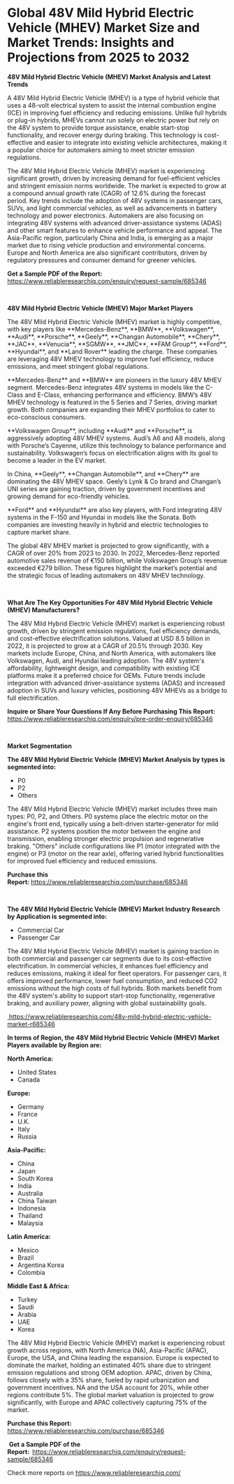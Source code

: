 <p><h1>Global 48V Mild Hybrid Electric Vehicle (MHEV) Market Size and Market Trends: Insights and Projections from 2025 to 2032</h1></p><p><strong>48V Mild Hybrid Electric Vehicle (MHEV) Market Analysis and Latest Trends</strong></p>
<p><p>A 48V Mild Hybrid Electric Vehicle (MHEV) is a type of hybrid vehicle that uses a 48-volt electrical system to assist the internal combustion engine (ICE) in improving fuel efficiency and reducing emissions. Unlike full hybrids or plug-in hybrids, MHEVs cannot run solely on electric power but rely on the 48V system to provide torque assistance, enable start-stop functionality, and recover energy during braking. This technology is cost-effective and easier to integrate into existing vehicle architectures, making it a popular choice for automakers aiming to meet stricter emission regulations.</p><p>The 48V Mild Hybrid Electric Vehicle (MHEV) market is experiencing significant growth, driven by increasing demand for fuel-efficient vehicles and stringent emission norms worldwide. The market is expected to grow at a compound annual growth rate (CAGR) of 12.6% during the forecast period. Key trends include the adoption of 48V systems in passenger cars, SUVs, and light commercial vehicles, as well as advancements in battery technology and power electronics. Automakers are also focusing on integrating 48V systems with advanced driver-assistance systems (ADAS) and other smart features to enhance vehicle performance and appeal. The Asia-Pacific region, particularly China and India, is emerging as a major market due to rising vehicle production and environmental concerns. Europe and North America are also significant contributors, driven by regulatory pressures and consumer demand for greener vehicles.</p></p>
<p><strong>Get a Sample PDF of the Report:&nbsp;</strong> <a href="https://www.reliableresearchiq.com/enquiry/request-sample/685346?utm_campaign=1082&utm_medium=2&utm_source=Github&utm_content=ia&utm_term=24012025&utm_id=48v-mild-hybrid-electric-vehicle-mhev">https://www.reliableresearchiq.com/enquiry/request-sample/685346</a></p>
<p>&nbsp;</p>
<p><strong>48V Mild Hybrid Electric Vehicle (MHEV) Major Market Players</strong></p>
<p><p>The 48V Mild Hybrid Electric Vehicle (MHEV) market is highly competitive, with key players like **Mercedes-Benz**, **BMW**, **Volkswagen**, **Audi**, **Porsche**, **Geely**, **Changan Automobile**, **Chery**, **JAC**, **Venucia**, **SGMW**, **JMC**, **FAM Group**, **Ford**, **Hyundai**, and **Land Rover** leading the charge. These companies are leveraging 48V MHEV technology to improve fuel efficiency, reduce emissions, and meet stringent global regulations.</p><p>**Mercedes-Benz** and **BMW** are pioneers in the luxury 48V MHEV segment. Mercedes-Benz integrates 48V systems in models like the C-Class and E-Class, enhancing performance and efficiency. BMW’s 48V MHEV technology is featured in the 5 Series and 7 Series, driving market growth. Both companies are expanding their MHEV portfolios to cater to eco-conscious consumers.</p><p>**Volkswagen Group**, including **Audi** and **Porsche**, is aggressively adopting 48V MHEV systems. Audi’s A6 and A8 models, along with Porsche’s Cayenne, utilize this technology to balance performance and sustainability. Volkswagen’s focus on electrification aligns with its goal to become a leader in the EV market.</p><p>In China, **Geely**, **Changan Automobile**, and **Chery** are dominating the 48V MHEV space. Geely’s Lynk & Co brand and Changan’s UNI series are gaining traction, driven by government incentives and growing demand for eco-friendly vehicles.</p><p>**Ford** and **Hyundai** are also key players, with Ford integrating 48V systems in the F-150 and Hyundai in models like the Sonata. Both companies are investing heavily in hybrid and electric technologies to capture market share.</p><p>The global 48V MHEV market is projected to grow significantly, with a CAGR of over 20% from 2023 to 2030. In 2022, Mercedes-Benz reported automotive sales revenue of €150 billion, while Volkswagen Group’s revenue exceeded €279 billion. These figures highlight the market’s potential and the strategic focus of leading automakers on 48V MHEV technology.</p></p>
<p>&nbsp;</p>
<p><strong>What Are The Key Opportunities For 48V Mild Hybrid Electric Vehicle (MHEV) Manufacturers?</strong></p>
<p><p>The 48V Mild Hybrid Electric Vehicle (MHEV) market is experiencing robust growth, driven by stringent emission regulations, fuel efficiency demands, and cost-effective electrification solutions. Valued at USD 8.5 billion in 2022, it is projected to grow at a CAGR of 20.5% through 2030. Key markets include Europe, China, and North America, with automakers like Volkswagen, Audi, and Hyundai leading adoption. The 48V system's affordability, lightweight design, and compatibility with existing ICE platforms make it a preferred choice for OEMs. Future trends include integration with advanced driver-assistance systems (ADAS) and increased adoption in SUVs and luxury vehicles, positioning 48V MHEVs as a bridge to full electrification.</p></p>
<p><strong>Inquire or Share Your Questions If Any Before Purchasing This Report:</strong> <a href="https://www.reliableresearchiq.com/enquiry/pre-order-enquiry/685346?utm_campaign=1082&utm_medium=2&utm_source=Github&utm_content=ia&utm_term=24012025&utm_id=48v-mild-hybrid-electric-vehicle-mhev">https://www.reliableresearchiq.com/enquiry/pre-order-enquiry/685346</a></p>
<p>&nbsp;</p>
<p><strong>Market Segmentation</strong></p>
<p><strong>The 48V Mild Hybrid Electric Vehicle (MHEV) Market Analysis by types is segmented into:</strong></p>
<p><ul><li>P0</li><li>P2</li><li>Others</li></ul></p>
<p><p>The 48V Mild Hybrid Electric Vehicle (MHEV) market includes three main types: P0, P2, and Others. P0 systems place the electric motor on the engine's front end, typically using a belt-driven starter-generator for mild assistance. P2 systems position the motor between the engine and transmission, enabling stronger electric propulsion and regenerative braking. "Others" include configurations like P1 (motor integrated with the engine) or P3 (motor on the rear axle), offering varied hybrid functionalities for improved fuel efficiency and reduced emissions.</p></p>
<p><strong>Purchase this Report:&nbsp;</strong><a href="https://www.reliableresearchiq.com/purchase/685346?utm_campaign=1082&utm_medium=2&utm_source=Github&utm_content=ia&utm_term=24012025&utm_id=48v-mild-hybrid-electric-vehicle-mhev">https://www.reliableresearchiq.com/purchase/685346</a></p>
<p>&nbsp;</p>
<p><strong>The 48V Mild Hybrid Electric Vehicle (MHEV) Market Industry Research by Application is segmented into:</strong></p>
<p><ul><li>Commercial Car</li><li>Passenger Car</li></ul></p>
<p><p>The 48V Mild Hybrid Electric Vehicle (MHEV) market is gaining traction in both commercial and passenger car segments due to its cost-effective electrification. In commercial vehicles, it enhances fuel efficiency and reduces emissions, making it ideal for fleet operators. For passenger cars, it offers improved performance, lower fuel consumption, and reduced CO2 emissions without the high costs of full hybrids. Both markets benefit from the 48V system's ability to support start-stop functionality, regenerative braking, and auxiliary power, aligning with global sustainability goals.</p></p>
<p><a href="https://www.reliableresearchiq.com/48v-mild-hybrid-electric-vehicle-market-r685346?utm_campaign=1082&utm_medium=2&utm_source=Github&utm_content=ia&utm_term=24012025&utm_id=48v-mild-hybrid-electric-vehicle-mhev">&nbsp;https://www.reliableresearchiq.com/48v-mild-hybrid-electric-vehicle-market-r685346</a></p>
<p><strong>In terms of Region, the 48V Mild Hybrid Electric Vehicle (MHEV) Market Players available by Region are:</strong></p>
<p>
    <p> <strong> North America: </strong>
        <ul>
            <li>United States</li>
            <li>Canada</li>
        </ul>
        </p> 
    <p> <strong> Europe: </strong>
        <ul>
            <li>Germany</li>
            <li>France</li>
            <li>U.K.</li>
            <li>Italy</li>
            <li>Russia</li>
        </ul>
        </p> 
    <p> <strong> Asia-Pacific: </strong>
        <ul>
            <li>China</li>
            <li>Japan</li>
            <li>South Korea</li>
            <li>India</li>
            <li>Australia</li>
            <li>China Taiwan</li>
            <li>Indonesia</li>
            <li>Thailand</li>
            <li>Malaysia</li>
        </ul>
        </p> 
    <p> <strong> Latin America: </strong>
        <ul>
            <li>Mexico</li>
            <li>Brazil</li>
            <li>Argentina Korea</li>
            <li>Colombia</li>
        </ul>
        </p> 
    <p> <strong> Middle East & Africa: </strong>
        <ul>
            <li>Turkey</li>
            <li>Saudi</li>
            <li>Arabia</li>
            <li>UAE</li>
            <li>Korea</li>
        </ul>
    </p>
    </p>
<p><p>The 48V Mild Hybrid Electric Vehicle (MHEV) market is experiencing robust growth across regions, with North America (NA), Asia-Pacific (APAC), Europe, the USA, and China leading the expansion. Europe is expected to dominate the market, holding an estimated 40% share due to stringent emission regulations and strong OEM adoption. APAC, driven by China, follows closely with a 35% share, fueled by rapid urbanization and government incentives. NA and the USA account for 20%, while other regions contribute 5%. The global market valuation is projected to grow significantly, with Europe and APAC collectively capturing 75% of the market.</p></p>
<p><strong>Purchase this Report: </strong><a href="https://www.reliableresearchiq.com/purchase/685346?utm_campaign=1082&utm_medium=2&utm_source=Github&utm_content=ia&utm_term=24012025&utm_id=48v-mild-hybrid-electric-vehicle-mhev">https://www.reliableresearchiq.com/purchase/685346</a></p>
<p>&nbsp;<strong>Get a Sample PDF of the Report:&nbsp;&nbsp;</strong><a href="https://www.reliableresearchiq.com/enquiry/request-sample/685346?utm_campaign=1082&utm_medium=2&utm_source=Github&utm_content=ia&utm_term=24012025&utm_id=48v-mild-hybrid-electric-vehicle-mhev">https://www.reliableresearchiq.com/enquiry/request-sample/685346</a></p>
<p><strong></strong></p>
<p>Check more reports on <a href="https://www.reliableresearchiq.com/?utm_campaign=1082&utm_medium=2&utm_source=Github&utm_content=ia&utm_term=24012025&utm_id=48v-mild-hybrid-electric-vehicle-mhev">https://www.reliableresearchiq.com/</a></p>
